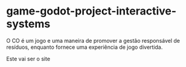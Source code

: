 # game-godot-project-interactive-systems
 O CO é um jogo e uma maneira de promover a gestão responsável de resíduos, enquanto fornece uma experiência de jogo divertida.

Este vai ser o site
